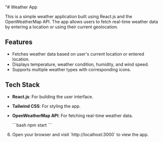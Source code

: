 "# Weather App

This is a simple weather application built using React.js and the OpenWeatherMap API. The app allows users to fetch real-time weather data by entering a location or using their current geolocation.

## Features

- Fetches weather data based on user's current location or entered location.
- Displays temperature, weather condition, humidity, and wind speed.
- Supports multiple weather types with corresponding icons.

## Tech Stack

- **React.js**: For building the user interface.
- **Tailwind CSS**: For styling the app.
- **OpenWeatherMap API**: For fetching real-time weather data.


   \`\`\`bash
   npm start
   \`\`\`

6. Open your browser and visit \`http://localhost:3000\` to view the app.
